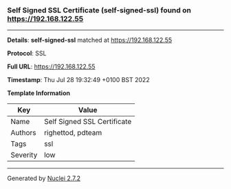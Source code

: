 ### Self Signed SSL Certificate (self-signed-ssl) found on https://192.168.122.55
---
**Details**: **self-signed-ssl**  matched at https://192.168.122.55

**Protocol**: SSL

**Full URL**: https://192.168.122.55

**Timestamp**: Thu Jul 28 19:32:49 +0100 BST 2022

**Template Information**

| Key | Value |
|---|---|
| Name | Self Signed SSL Certificate |
| Authors | righettod, pdteam |
| Tags | ssl |
| Severity | low |


---
Generated by [Nuclei 2.7.2](https://github.com/projectdiscovery/nuclei)